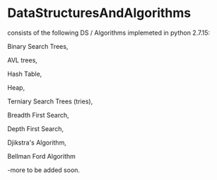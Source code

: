 # DataStructuresAndAlgorithms


consists of the following DS / Algorithms implemeted in python 2.7.15: 

Binary Search Trees,

AVL trees,

Hash Table,

Heap,

Terniary Search Trees (tries),



Breadth First Search,

Depth First Search,

Djikstra's Algorithm,

Bellman Ford Algorithm



-more to be added soon.
